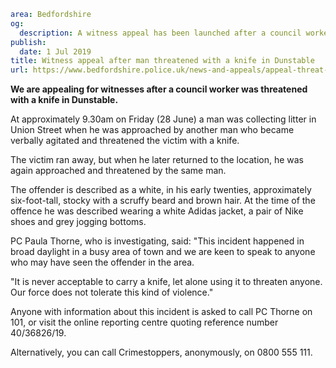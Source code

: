 ```yaml
area: Bedfordshire
og:
  description: A witness appeal has been launched after a council worker was threatened by a man with a knife in Dunstable on Friday (28 June).
publish:
  date: 1 Jul 2019
title: Witness appeal after man threatened with a knife in Dunstable
url: https://www.bedfordshire.police.uk/news-and-appeals/appeal-threat-dunstable-july2019
```

**We are appealing for witnesses after a council worker was threatened with a knife in Dunstable.**

At approximately 9.30am on Friday (28 June) a man was collecting litter in Union Street when he was approached by another man who became verbally agitated and threatened the victim with a knife.

The victim ran away, but when he later returned to the location, he was again approached and threatened by the same man.

The offender is described as a white, in his early twenties, approximately six-foot-tall, stocky with a scruffy beard and brown hair. At the time of the offence he was described wearing a white Adidas jacket, a pair of Nike shoes and grey jogging bottoms.

PC Paula Thorne, who is investigating, said: "This incident happened in broad daylight in a busy area of town and we are keen to speak to anyone who may have seen the offender in the area.

"It is never acceptable to carry a knife, let alone using it to threaten anyone. Our force does not tolerate this kind of violence."

Anyone with information about this incident is asked to call PC Thorne on 101, or visit the online reporting centre quoting reference number 40/36826/19.

Alternatively, you can call Crimestoppers, anonymously, on 0800 555 111.
